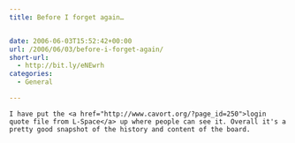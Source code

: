```yaml
---
title: Before I forget again…


date: 2006-06-03T15:52:42+00:00
url: /2006/06/03/before-i-forget-again/
short-url:
  - http://bit.ly/eNEwrh
categories:
  - General

---
```

<div class='microid-mailto+http:sha1:21db04be5b7f68ae789e64583cce84719fb586fa'>
  
    I have put the <a href="http://www.cavort.org/?page_id=250">login quote file from L-Space</a> up where people can see it. Overall it's a pretty good snapshot of the history and content of the board.
  
